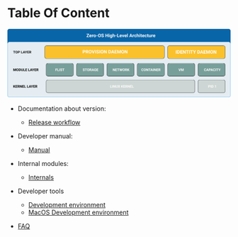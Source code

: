 # Table Of Content

![Architecture](assets/0-OS_v2_architecture.png)

- Documentation about version:
  - [Release workflow](release/readme.md)
- Developer manual:
  - [Manual](manual/manual.md)
- Internal modules:
  - [Internals](internals/internals.md)
- Developer tools
  - [Development environment](../qemu/README.md)
  - [MacOS Development environment](internals/macdev/readme.md)

- [FAQ](faq/readme.md)
